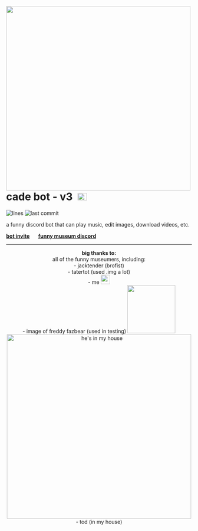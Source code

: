 <img align="left" src="https://i.imgur.com/VcvrhfV.png" width="500">

# cade bot - v3 &nbsp;<img src="https://cdn.discordapp.com/app-icons/709214886969999379/fb15ac3bc3cf90fcf1e5f824b504338b.png" width="25" height="20">

![lines](https://img.shields.io/tokei/lines/github/source64/cade)
![last commit](https://img.shields.io/github/last-commit/source64/cade)

a funny discord bot that can play music, edit images, download videos, etc.

**[bot invite](https://discord.com/api/oauth2/authorize?client_id=709214886969999379&permissions=3533888&scope=bot%20applications.commands) &nbsp; &nbsp; &nbsp; [funny museum discord](https://discord.gg/dyfGtUCkfz)**

--- 

<p align="center">
  <strong>big thanks to:</strong><br>
  all of the funny museumers, including:<br>
  - jacktender (brofist)<br>
  - tatertot (used .img a lot)<br>
  - me <img src="https://static-cdn.jtvnw.net/emoticons/v2/1/default/dark/1.0" width="25"><br>
  - image of freddy fazbear (used in testing) <img src="https://static.wikia.nocookie.net/five-nights-at-freddys-fanon/images/3/3a/Freddy_Fazbear_en_Fiesta_Full_Body.png/revision/latest/scale-to-width-down/180?cb=20201016162646" width="130"><br>
  <img src="https://i.imgur.com/eCHkJ10.jpg" width="500" title="he's in my house"><br>
  - tod (in my house)
</p>

